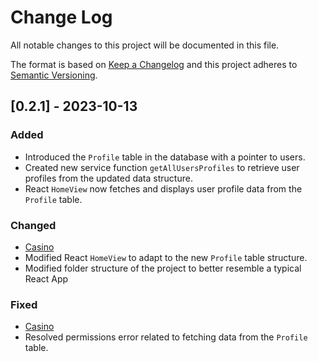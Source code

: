 # Change Log
All notable changes to this project will be documented in this file.
 
The format is based on [Keep a Changelog](http://keepachangelog.com/)
and this project adheres to [Semantic Versioning](http://semver.org/).
 
## [0.2.1] - 2023-10-13

### Added

- Introduced the `Profile` table in the database with a pointer to users.
- Created new service function `getAllUsersProfiles` to retrieve user profiles from the updated data structure.
- React `HomeView` now fetches and displays user profile data from the `Profile` table.

### Changed
  
- [Casino](https://github.com/jgutier7/mwd-casino-project)
- Modified React `HomeView` to adapt to the new `Profile` table structure.
- Modified folder structure of the project to better resemble a typical React App
 
### Fixed
 
- [Casino](https://github.com/jgutier7/mwd-casino-project)
- Resolved permissions error related to fetching data from the `Profile` table.
